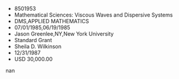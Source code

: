 
* 8501953
* Mathematical Sciences: Viscous Waves and Dispersive Systems
* DMS,APPLIED MATHEMATICS
* 07/01/1985,06/19/1985
* Jason Greenlee,NY,New York University
* Standard Grant
* Sheila D. Wilkinson
* 12/31/1987
* USD 30,000.00

nan
